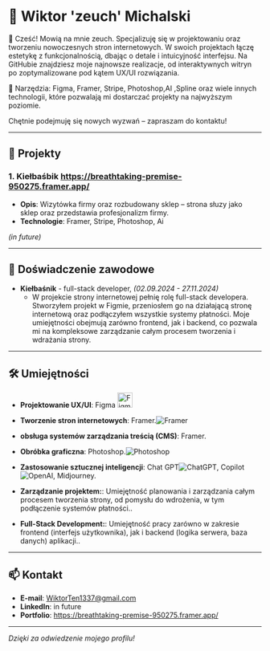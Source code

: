 
# 🌟 Wiktor 'zeuch' Michalski 

👋 Cześć! Mowią na mnie zeuch. Specjalizuję się w projektowaniu oraz tworzeniu nowoczesnych stron internetowych. W swoich projektach łączę estetykę z funkcjonalnością, dbając o detale i intuicyjność interfejsu. Na GitHubie znajdziesz moje najnowsze realizacje, od interaktywnych witryn po zoptymalizowane pod kątem UX/UI rozwiązania.

🚀 Narzędzia: Figma, Framer, Stripe, Photoshop,AI ,Spline oraz wiele innych technologii, które pozwalają mi dostarczać projekty na najwyższym poziomie.

Chętnie podejmuję się nowych wyzwań – zapraszam do kontaktu!

---

## 🚀 Projekty

### 1. **Kiełbaśbik** https://breathtaking-premise-950275.framer.app/
   - **Opis**: Wizytówka firmy oraz rozbudowany sklep – strona słuzy jako sklep oraz przedstawia profesjonalizm firmy.
   - **Technologie**: Framer, Stripe, Photoshop, Ai


*(in future)*

---

## 💼 Doświadczenie zawodowe

- **Kiełbaśnik** - full-stack developer, _(02.09.2024 - 27.11.2024)_
   - W projekcie strony internetowej pełnię rolę full-stack developera. Stworzyłem projekt w Figmie, przeniosłem go na działającą stronę internetową oraz podłączyłem wszystkie systemy płatności. Moje umiejętności obejmują zarówno frontend, jak i backend, co pozwala mi na kompleksowe zarządzanie całym procesem tworzenia i wdrażania strony.


---

## 🛠️ Umiejętności

- **Projektowanie UX/UI**: Figma <img src="[https://simpleicons.org/icons/figma.svg](https://simpleicons.org/icons/figma.svg)" alt="Figma" width="30" height="30"/> 

- **Tworzenie stron internetowych**: Framer.![Framer](https://simpleicons.org/icons/framer.svg)
- **obsługa systemów zarządzania treścią (CMS)**: Framer.
- **Obróbka graficzna**: Photoshop.![Photoshop](https://simpleicons.org/icons/adobephotoshop.svg)
- **Zastosowanie sztucznej inteligencji**: Chat GPT![ChatGPT](https://simpleicons.org/icons/openai.svg), Copilot![OpenAI](https://simpleicons.org/icons/openai.svg), Midjourney.
- **Zarządzanie projektem:**: Umiejętność planowania i zarządzania całym procesem tworzenia strony, od pomysłu do wdrożenia, w tym podłączenie systemów płatności..
- **Full-Stack Development:**: Umiejętność pracy zarówno w zakresie frontend (interfejs użytkownika), jak i backend (logika serwera, baza danych) aplikacji..

---

## 📫 Kontakt

- **E-mail**: WiktorTen1337@gmail.com
- **LinkedIn**: in future
- **Portfolio**: https://breathtaking-premise-950275.framer.app/

---

_Dzięki za odwiedzenie mojego profilu!_
